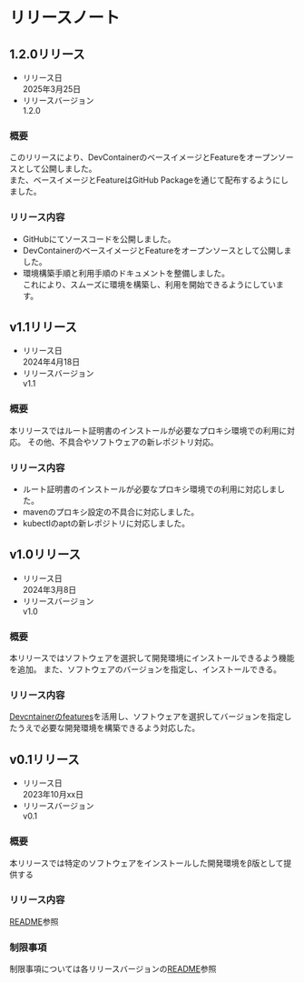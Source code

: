 # リリースノート

## 1.2.0リリース

+ リリース日  
    2025年3月25日
+ リリースバージョン  
    1.2.0

### 概要

このリリースにより、DevContainerのベースイメージとFeatureをオープンソースとして公開しました。  
また、ベースイメージとFeatureはGitHub Packageを通じて配布するようにしました。

### リリース内容

+ GitHubにてソースコードを公開しました。
+ DevContainerのベースイメージとFeatureをオープンソースとして公開しました。
+ 環境構築手順と利用手順のドキュメントを整備しました。  
これにより、スムーズに環境を構築し、利用を開始できるようにしています。

## v1.1リリース

+ リリース日  
    2024年4月18日
+ リリースバージョン  
    v1.1

### 概要

本リリースではルート証明書のインストールが必要なプロキシ環境での利用に対応。
その他、不具合やソフトウェアの新レポジトリ対応。

### リリース内容

+ ルート証明書のインストールが必要なプロキシ環境での利用に対応しました。
+ mavenのプロキシ設定の不具合に対応しました。
+ kubectlのaptの新レポジトリに対応しました。

## v1.0リリース

+ リリース日  
    2024年3月8日
+ リリースバージョン  
    v1.0

### 概要

本リリースではソフトウェアを選択して開発環境にインストールできるよう機能を追加。
また、ソフトウェアのバージョンを指定し、インストールできる。

### リリース内容

[Devcntainerのfeatures](https://github.com/devcontainers/feature-starter)を活用し、ソフトウェアを選択してバージョンを指定したうえで必要な開発環境を構築できるよう対応した。

## v0.1リリース

+ リリース日  
    2023年10月xx日
+ リリースバージョン  
    v0.1

### 概要

本リリースでは特定のソフトウェアをインストールした開発環境をβ版として提供する

### リリース内容

[README](README.md)参照

### 制限事項

制限事項については各リリースバージョンの[README](README.md)参照
